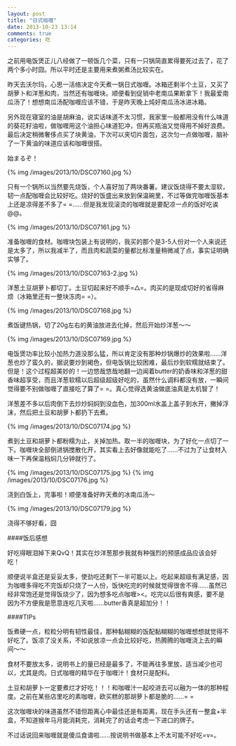 ```yaml
---
layout: post
title: "日式咖喱"
date: 2013-10-23 13:14
comments: true
categories: 吃
---
```

之前用电饭煲正儿八经做了一顿饭几个菜，只有一只锅简直累得要死过去了，花了两个多小时囧。所以平时还是主要用来煮粥煮汤比较实在。

昨天去沃尔玛，心思一活络决定今天煮一锅日式咖喱。冰箱还剩半个土豆，又买了胡萝卜和洋葱和肉，当然还有咖喱块。顺便看到促销中老南瓜果断拿下！我最爱南瓜汤了！想想南瓜汤配咖喱应该不错，于是昨天晚上炖好南瓜汤冰进冰箱。

另外现在寝室的油是胡麻油，说实话味道不太习惯，我家里一般都用没有什么味道的葵花籽油啦，做咖喱用这个油担心味道犯冲，但再买瓶油又觉得用不掉好浪费。最后决定稍微奢侈点买了块黄油，下次可以夹切片面包，这次匀一点做咖喱，脑补了一下黄油的味道应该和咖喱很搭。

始まるぞ！

{% img /images/2013/10/DSC07160.jpg %}

只有一个锅所以当然要先烧饭，个人喜好加了两块番薯。建议饭烧得不要太湿软，韧一点配咖喱会比较好吃。烧好的饭盛出来放到保温碗里，不过等做完咖喱饭基本上还是凉得差不多了= =……但是我发现滚烫的咖喱就是要配凉一点的饭好吃诶@@。

{% img /images/2013/10/DSC07161.jpg %}

准备咖喱的食材。咖喱块包装上有说明的，我买的那个是3-5人份对一个人来说还是太多了，所以我减半了，而且肉和蔬菜的量都比标准量稍微减了点，事实证明确实够了。

{% img /images/2013/10/DSC07163-2.jpg %}

洋葱土豆胡萝卜都切丁。土豆切起来好不顺手=△=。肉买的是现成切好的省得麻烦（冰箱里还有一整块冻肉= =）。

{% img /images/2013/10/DSC07168.jpg %}

煮饭键热锅，切了20g左右的黄油放进去化掉，然后开始炒洋葱〜〜

{% img /images/2013/10/DSC07169.jpg %}

电饭煲功率比较小加热力道没那么猛，所以肯定没有那种炒锅爆炒的效果啦……洋葱也炒了蛮久的，据说要炒到褐色，但电饭锅比较困难，最后炒到软糯就结束了。但是！这个过程超美妙的！一边悠哉悠哉地翻一边闻着butter的奶香味和洋葱的甜香味超享受，而且洋葱软糯以后超级超级好吃的，虽然什么调料都没有放，一瞬间觉得要不别做咖喱了直接吃了算了= =。真心觉得选黄油做底油真是太机智了！

洋葱差不多以后肉倒下去炒炒焖焖到没血色，加300ml水盖上盖子到水开，撇掉浮沫，然后把土豆和胡萝卜都扔下去煮。

{% img /images/2013/10/DSC07174.jpg %}

煮到土豆和胡萝卜都粉糯为止，关掉加热。取一半的咖喱块，为了好化一点切了一下。咖喱块全部倒进锅搅散化开，其实看上去好像就能吃了……不过为了让食材入味一下再保温档焖几分钟就行了。

{% img /images/2013/10/DSC07175.jpg %}
{% img /images/2013/10/DSC07176.jpg %}

浇到白饭上，完事啦！顺便准备好昨天煮的冰南瓜汤〜

{% img /images/2013/10/DSC07179.jpg %}

浇得不够好看，囧


####饭后感想

好吃得眼泪掉下来QvQ！其实在炒洋葱那步我就有种强烈的预感成品应该会好吃！

顺便说半盒还是妥妥太多，使劲吃还剩下一半可能以上。吃起来超级有满足感，因为咖喱多得吃不完饭却只烧了一人份，饭快吃完的时候就觉得很舍不得……虽然已经非常饱还是觉得饭烧少了，因为想多吃点咖喱><。吃完以后很有爽感，要不是因为不方便我是愿意连吃几天啦……butter香真是超加分！！

####TIPs

饭煮硬一点，粒粒分明有韧性最佳，那种黏糊糊的饭配黏糊糊的咖喱想想就觉得不好吃了。饭凉了没关系，不如说放凉一点会比较好吃，热腾腾的咖喱浇上去的瞬间〜〜

食材不要放太多，说明书上的量已经是最多了，不能再往多里放，适当减少也可以，尤其是肉。日式咖喱的精华在于咖喱汁！食材只是配料。

土豆和胡萝卜一定要煮烂才好吃！！！和咖喱汁一起咬进去可以融为一体的那种程度。之前在某些店里吃的素咖喱，欧买糕的那胡萝卜都是脆的……= =

这次咖喱块的味道虽然不错但距离心中最佳还是有距离，现在手头还有一整盒+半盒，不知道猴年马月能消耗完，消耗完了的话会考虑一下进口的牌子。

不过话说回来咖喱就是傻瓜食谱啦……按说明书做基本上不太可能不好吃=v=。